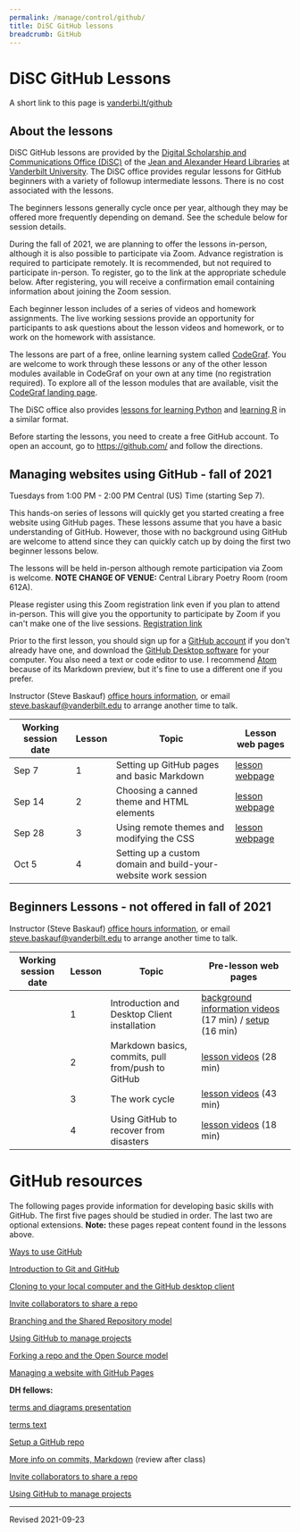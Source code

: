 ```yaml
---
permalink: /manage/control/github/
title: DiSC GitHub lessons
breadcrumb: GitHub
---
```


# DiSC GitHub Lessons

A short link to this page is [vanderbi.lt/github](http://vanderbi.lt/github)

## About the lessons

DiSC GitHub lessons are provided by the [Digital Scholarship and Communications Office (DiSC)](https://www.library.vanderbilt.edu/scholarly/) of the [Jean and Alexander Heard Libraries](https://www.library.vanderbilt.edu/) at [Vanderbilt University](https://www.vanderbilt.edu/).  The DiSC office provides regular lessons for GitHub beginners with a variety of followup intermediate lessons.  There is no cost associated with the lessons.

The beginners lessons generally cycle once per year, although they may be offered more frequently depending on demand.  See the schedule below for session details.  

During the fall of 2021, we are planning to offer the lessons in-person, although it is also possible to participate via Zoom. Advance registration is required to participate remotely. It is recommended, but not required to participate in-person. To register, go to the link at the appropriate schedule below. After registering, you will receive a confirmation email containing information about joining the Zoom session.

Each beginner lesson includes of a series of videos and homework assignments. The live working sessions provide an opportunity for participants to ask questions about the lesson videos and homework, or to work on the homework with assistance. 

The lessons are part of a free, online learning system called [CodeGraf](../../../script/codegraf). You are welcome to work through these lessons or any of the other lesson modules available in CodeGraf on your own at any time (no registration required). To explore all of the lesson modules that are available, visit the [CodeGraf landing page](../../../script/codegraf). 

The DiSC office also provides [lessons for learning Python](http://vanderbi.lt/py) and [learning R](http://vanderbi.lt/r) in a similar format.

Before starting the lessons, you need to create a free GitHub account.  To open an account, go to <https://github.com/> and follow the directions.

## Managing websites using GitHub - fall of 2021 

Tuesdays from 1:00 PM - 2:00 PM Central (US) Time (starting Sep 7).

This hands-on series of lessons will quickly get you started creating a free website using GitHub pages. These lessons assume that you have a basic understanding of GitHub. However, those with no background using GitHub are welcome to attend since they can quickly catch up by doing the first two beginner lessons below. 

The lessons will be held in-person although remote participation via Zoom is welcome. **NOTE CHANGE OF VENUE:** Central Library Poetry Room (room 612A).

Please register using this Zoom registration link even if you plan to attend in-person. This will give you the opportunity to participate by Zoom if you can't make one of the live sessions. [Registration link](https://vanderbilt.zoom.us/meeting/register/tJcuc-yhqz0uEtKkT5itfx22TC9AY9LX1OIV)

Prior to the first lesson, you should sign up for a [GitHub account](https://github.com/) if you don't already have one, and download the [GitHub Desktop software](https://desktop.github.com/) for your computer. You also need a text or code editor to use. I recommend [Atom](https://atom.io/) because of its Markdown preview, but it's fine to use a different one if you prefer.

Instructor (Steve Baskauf) [office hours information](https://www.library.vanderbilt.edu/disc/officehours), or email [steve.baskauf@vanderbilt.edu](mailto:steve.baskauf@vanderbilt.edu) to arrange another time to talk.

| Working session date | Lesson | Topic | Lesson web pages |
|---|---|---|---|
| Sep 7 | 1 | Setting up GitHub pages and basic Markdown | [lesson webpage](pages/) |
| Sep 14 | 2 | Choosing a canned theme and HTML elements | [lesson webpage](pages-themes/) |
| Sep 28 | 3 | Using remote themes and modifying the CSS | [lesson webpage](pages-remotes/) |
| Oct 5 | 4 | Setting up a custom domain and build-your-website work session |  |


## Beginners Lessons - not offered in fall of 2021 

Instructor (Steve Baskauf) [office hours information](https://www.library.vanderbilt.edu/disc/officehours), or email [steve.baskauf@vanderbilt.edu](mailto:steve.baskauf@vanderbilt.edu) to arrange another time to talk.

| Working session date | Lesson | Topic | Pre-lesson web pages |
|---|---|---|---|
|  | 1 | Introduction and Desktop Client installation | [background information videos](../../../script/codegraf/015/) (17 min) / [setup](../../../script/codegraf/016/) (16 min) |
|  | 2 | Markdown basics, commits, pull from/push to GitHub | [lesson videos](../../../script/codegraf/017/) (28 min) |
|  | 3 | The work cycle | [lesson videos](../../../script/codegraf/018/) (43 min) |
|  | 4 | Using GitHub to recover from disasters | [lesson videos](../../../script/codegraf/019/) (18 min) |


# GitHub resources

The following pages provide information for developing basic skills with GitHub.  The first five pages should be studied in order.  The last two are optional extensions. **Note:** these pages repeat content found in the lessons above.

[Ways to use GitHub](ways/)

[Introduction to Git and GitHub](intro/)

[Cloning to your local computer and the GitHub desktop client](clone/)

[Invite collaborators to share a repo](collaborators/)

[Branching and the Shared Repository model](branch/)

[Using GitHub to manage projects](projects/)

[Forking a repo and the Open Source model](fork/)

[Managing a website with GitHub Pages](pages/)

**DH fellows:**

[terms and diagrams presentation](git_terms_diagrams_pages.pdf)

[terms text](github_terms.pdf)

[Setup a GitHub repo](https://heardlibrary.github.io/digital-scholarship/script/codegraf/016/)

[More info on commits, Markdown](https://heardlibrary.github.io/digital-scholarship/script/codegraf/017/) (review after class)

[Invite collaborators to share a repo](collaborators/)

[Using GitHub to manage projects](https://heardlibrary.github.io/digital-scholarship/manage/control/github/projects/)

----
Revised 2021-09-23
